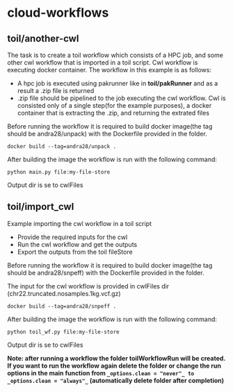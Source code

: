 # cloud-workflows

## toil/another-cwl

The task is to create a toil workflow which consists of a HPC job, and some other cwl workflow that is imported in a toil script. Cwl workflow is executing docker container. The workflow in this example is as follows:

* A hpc job is executed using pakrunner like in **toil/pakRunner** and as a result a .zip file is returned
* .zip file should be pipelined to the job executing the cwl workflow. Cwl is consisted only of a single step(for the example purposes), a docker container that is extracting the .zip, and returning the extrated files

Before running the workflow it is required to build docker image(the tag should be andra28/unpack) with the Dockerfile provided in the folder.
```
docker build --tag=andra28/unpack .
```
After building the image the workflow is run with the following command:
```
python main.py file:my-file-store
```

Output dir is se to cwlFiles

## toil/import_cwl
Example importing the cwl workflow in a toil script

* Provide the required inputs for the cwl
* Run the cwl workflow and get the outputs
* Export the outputs from the toil fileStore

Before running the workflow it is required to build docker image(the tag should be andra28/snpeff) with the Dockerfile provided in the folder.

The input for the cwl workflow is provided in cwlFiles dir (chr22.truncated.nosamples.1kg.vcf.gz)
```
docker build --tag=andra28/snpeff .
```
After building the image the workflow is run with the following command:
```
python toil_wf.py file:my-file-store
```

Output dir is se to cwlFiles


**Note: after running a workflow the folder toilWorkflowRun will be created. If you want to run the workflow again delete the folder or change the run options in the main function from `_options.clean = "never"_ to _options.clean = "always"_` (automatically delete folder after completion)**
